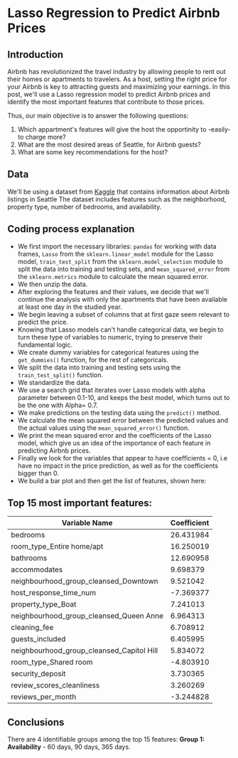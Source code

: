 # Lasso Regression to Predict Airbnb Prices

## Introduction

Airbnb has revolutionized the travel industry by allowing people to rent out their homes or apartments to travelers. As a host, setting the right price for your Airbnb is key to attracting guests and maximizing your earnings. In this post, we'll use a Lasso regression model to predict Airbnb prices and identify the most important features that contribute to those prices.

Thus, our main objective is to answer the following questions:
1. Which appartment's features will give the host the opportinity to -easily- to charge more?
2. What are the most desired areas of Seattle, for Airbnb guests?
3. What are some key recommendations for the host?

## Data

We'll be using a dataset from [Kaggle](https://www.kaggle.com/datasets/airbnb/seattle) that contains information about Airbnb listings in Seattle The dataset includes features such as the neighborhood, property type, number of bedrooms, and availability.

## Coding process explanation


- We first import the necessary libraries: `pandas` for working with data frames, `Lasso` from the `sklearn.linear_model` module for the Lasso model, `train_test_split` from the `sklearn.model_selection` module to split the data into training and testing sets, and `mean_squared_error` from the `sklearn.metrics` module to calculate the mean squared error.
- We then unzip the data.
- After exploring the features and their values, we decide that we'll continue the analysis with only the apartments that have been available at least one day in the studied year.
- We begin leaving a subset of columns that at first gaze seem relevant to predict the price.
- Knowing that Lasso models can't handle categorical data, we begin to turn these type of variables to numeric, trying to preserve their fundamental logic.
- We create dummy variables for categorical features using the `get_dummies()` function, for the rest of categoricals.
- We split the data into training and testing sets using the `train_test_split()` function.
- We standardize the data.
- We use a search grid that iterates over Lasso models with alpha parameter between 0.1-10, and keeps the best model, which turns out to be the one with Alpha= 0.7.
- We make predictions on the testing data using the `predict()` method.
- We calculate the mean squared error between the predicted values and the actual values using the `mean_squared_error()` function.
- We print the mean squared error and the coefficients of the Lasso model, which give us an idea of the importance of each feature in predicting Airbnb prices.
- Finally we look for the variables that appear to have coefficients = 0, i.e have no impact in the price prediction, as well as for the coefficients bigger than 0.
- We build a bar plot and then get the list of features, shown here:

## Top 15 most important features:

| **Variable Name**                         | **Coefficient** |
|-------------------------------------------|-----------------|
| bedrooms                                  | 26.431984       |
| room_type_Entire home/apt                 | 16.250019       |
| bathrooms                                 | 12.690958       |
| accommodates                              | 9.698379        |
| neighbourhood_group_cleansed_Downtown     | 9.521042        |
| host_response_time_num                    | -7.369377       |
| property_type_Boat                        | 7.241013        |
| neighbourhood_group_cleansed_Queen Anne   | 6.964313        |
| cleaning_fee                              | 6.708912        |
| guests_included                           | 6.405995        |
| neighbourhood_group_cleansed_Capitol Hill | 5.834072        |
| room_type_Shared room                     | -4.803910       |
| security_deposit                          | 3.730365        |
| review_scores_cleanliness                 | 3.260269        |
| reviews_per_month                         | -3.244828       |

## Conclusions

There are 4 identifiable groups among the top 15 features:
  **Group 1: Availability**
    - 60 days, 90 days, 365 days.
